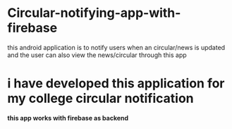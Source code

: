 # Circular-notifying-app-with-firebase 

this android application is to notify users when an circular/news is updated and the user can also view the news/circular through this app

# i have developed this application for my college circular notification
**this app works with firebase as backend**
